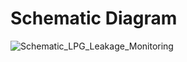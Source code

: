 # Schematic Diagram 
![Schematic_LPG_Leakage_Monitoring](https://user-images.githubusercontent.com/98883965/156880268-424a3eb5-eb40-45fc-a1dd-c3d00c567981.JPG)

